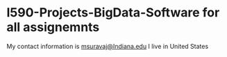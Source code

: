 # I590-Projects-BigData-Software for all assignemnts
My contact information is msuravaj@Indiana.edu
I live in United States
